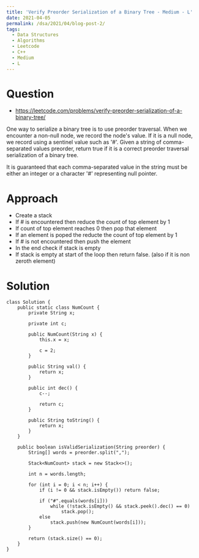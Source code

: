```yaml
---
title: 'Verify Preorder Serialization of a Binary Tree - Medium - L'
date: 2021-04-05
permalink: /dsa/2021/04/blog-post-2/
tags:
  - Data Structures
  - Algorithms
  - Leetcode
  - C++
  - Medium
  - L
---
```


# Question

- https://leetcode.com/problems/verify-preorder-serialization-of-a-binary-tree/

One way to serialize a binary tree is to use preorder traversal. When we encounter a non-null node, we record the node's value. If it is a null node, we record using a sentinel value such as '#'.
Given a string of comma-separated values preorder, return true if it is a correct preorder traversal serialization of a binary tree.

It is guaranteed that each comma-separated value in the string must be either an integer or a character '#' representing null pointer.


# Approach

- Create a stack
- If # is encountered then reduce the count of top element by 1
- If count of top element reaches 0 then pop that element
- If an element is poped the reducte the count of top element by 1
- If # is not encountered then push the element
- In the end check if stack is empty
- If stack is empty at start of the loop then return false. (also if it is non zeroth element)


# Solution
```
class Solution {
    public static class NumCount {
        private String x;
        
        private int c;
        
        public NumCount(String x) {
            this.x = x;
            
            c = 2;
        }
        
        public String val() {
            return x;
        }
        
        public int dec() {
            c--;
            
            return c;
        }
        
        public String toString() {
            return x;
        }
    }
    
    public boolean isValidSerialization(String preorder) {
        String[] words = preorder.split(",");
        
        Stack<NumCount> stack = new Stack<>();
        
        int n = words.length;
        
        for (int i = 0; i < n; i++) { 
            if (i != 0 && stack.isEmpty()) return false;
            
            if ("#".equals(words[i]))
                while (!stack.isEmpty() && stack.peek().dec() == 0)
                    stack.pop();
            else
                stack.push(new NumCount(words[i]));
        }
        
        return (stack.size() == 0);
    }
}
```